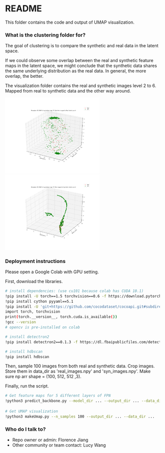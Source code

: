 # README #

This folder contains the code and output of UMAP visualization.

### What is the clustering folder for? ###

The goal of clustering is to compare the synthetic and real data in the latent space.

If we could observe some overlap between the real and synthetic feature maps in the latent space, we might conclude that the synthetic data shares the same underlying distribution as the real data. In general, the more overlap, the better.

The visualization folder contains the real and synthetic images level 2 to 6. Mapped from real to synthetic data and the other way around.

<img src="visualization/rareplane/3d_UMAP_p2 (Synthetic mapped to Real latent space).png" alt="3d_UMAP_p2 (Synthetic mapped to Real latent space)" style="zoom:30%;" />
<img src="visualization/rareplane/3d_UMAP_p2 (Real mapped to Synthetic latent space).png" alt="3d_UMAP_p2 (Real mapped to Synthetic latent space)" style="zoom:30%;" />

### Deployment instructions ###

Please open a Google Colab with GPU setting.

First, download the libraries.

```bash
# install dependencies: (use cu101 because colab has CUDA 10.1)
!pip install -U torch==1.5 torchvision==0.6 -f https://download.pytorch.org/whl/cu101/torch_stable.html 
!pip install cython pyyaml==5.1
!pip install -U 'git+https://github.com/cocodataset/cocoapi.git#subdirectory=PythonAPI'
import torch, torchvision
print(torch.__version__, torch.cuda.is_available())
!gcc --version
# opencv is pre-installed on colab
```

```bash
# install detectron2
!pip install detectron2==0.1.3 -f https://dl.fbaipublicfiles.com/detectron2/wheels/cu101/torch1.5/index.html
```

```bash
# install hdbscan
!pip install hdbscan
```

Then, sample 100 images from both real and synthetic data. Crop images. 
Store them in data_dir as 'real_images.npy' and 'syn_images.npy'. Make sure np arr shape = (100, 512, 512 ,3).

Finally, run the script.

```bash
# Get feature maps for 5 different layers of FPN 
!python3 predict_backbone.py --model_dir ... --output_dir ... --data_dir ...

# Get UMAP visualization
!python3 makeUmap.py --n_samples 100 --output_dir ... --data_dir ...
```

### Who do I talk to? ###

* Repo owner or admin: Florence Jiang
* Other community or team contact: Lucy Wang